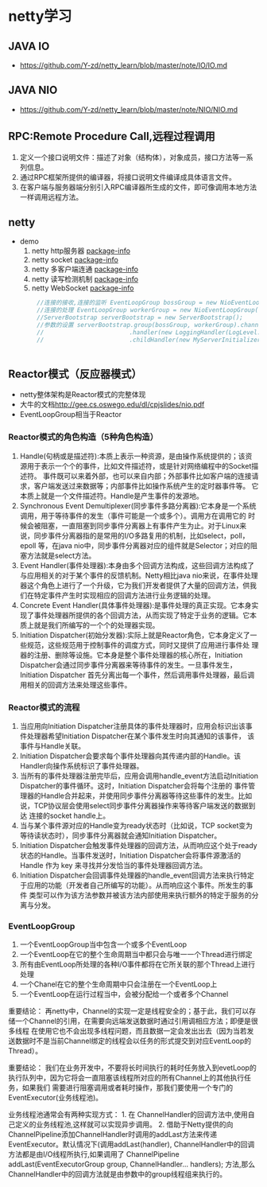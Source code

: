 netty学习
==

## JAVA IO
*  <https://github.com/Y-zd/netty_learn/blob/master/note/IO/IO.md>


## JAVA NIO
*  <https://github.com/Y-zd/netty_learn/blob/master/note/NIO/NIO.md>


## RPC:Remote Procedure Call,远程过程调用
 1. 定义一个接口说明文件：描述了对象（结构体），对象成员，接口方法等一系列信息。
 2. 通过RPC框架所提供的编译器，将接口说明文件编译成具体语言文件。
 3. 在客户端与服务器端分别引入RPC编译器所生成的文件，即可像调用本地方法一样调用远程方法。
 

## netty
*  demo
   1. netty http服务器  [package-info](/src/main/java/com/yzd/netty/firstexample/package-info.java)
   2. netty socket     [package-info](/src/main/java/com/yzd/netty/secondexample/package-info.java)
   3. netty 多客户端连通 [package-info](/src/main/java/com/yzd/netty/thirdexample/package-info.java)
   4. netty 读写检测机制 [package-info](/src/main/java/com/yzd/netty/fourthexample/package-info.java)
   5. netty WebSocket  [package-info](/src/main/java/com/yzd/netty/fifthexample/package-info.java)
```java
        //连接的接收,连接的监听 EventLoopGroup bossGroup = new NioEventLoopGroup();
        //连接的处理 EventLoopGroup workerGroup = new NioEventLoopGroup();
        //ServerBootstrap serverBootstrap = new ServerBootstrap();
        //参数的设置 serverBootstrap.group(bossGroup, workerGroup).channel(NioServerSocketChannel.class)
        //                        .handler(new LoggingHandler(LogLevel.WARN)) handler针对bossGroup(parentGroup)
        //                        .childHandler(new MyServerInitializer());  /childHandler针对workerGroup 
          
```


## Reactor模式（反应器模式）
*   netty整体架构是Reactor模式的完整体现
*   大牛的文档<http://gee.cs.oswego.edu/dl/cpjslides/nio.pdf>
*   EventLoopGroup相当于Reactor
### Reactor模式的角色构造（5种角色构造）
 1. Handle(句柄或是描述符):本质上表示一种资源，是由操作系统提供的；该资源用于表示一个个的事件，比如文件描述符，或是针对网络编程中的Socket描述符。
    事件既可以来着外部，也可以来自内部；外部事件比如客户端的连接请求，客户端发送过来数据等；内部事件比如操作系统产生的定时器事件等。
    它本质上就是一个文件描述符。Handle是产生事件的发源地。
 2. Synchronous Event Demultiplexer(同步事件多路分离器):它本身是一个系统调用，用于等待事件的发生（事件可能是一个或多个）。调用方在调用它的
    时候会被阻塞，一直阻塞到同步事件分离器上有事件产生为止。对于Linux来说，同步事件分离器指的是常用的I/O多路复用的机制，比如select，poll，epoll
    等，在java nio中，同步事件分离器对应的组件就是Selector；对应的阻塞方法就是select方法。
 3. Event Handler(事件处理器):本身由多个回调方法构成，这些回调方法构成了与应用相关的对于某个事件的反馈机制。Netty相比java nio来说，在事件处理
    器这个角色上进行了一个升级，它为我们开发者提供了大量的回调方法，供我们在特定事件产生时实现相应的回调方法进行业务逻辑的处理。
 4. Concrete Event Handler(具体事件处理器):是事件处理的真正实现。它本身实现了事件处理器所提供的各个回调方法，从而实现了特定于业务的逻辑。它本
    质上就是我们所编写的一个个的处理器实现。
 5. Initiation Dispatcher(初始分发器):实际上就是Reactor角色，它本身定义了一些规范，这些规范用于控制事件的调度方式，同时又提供了应用进行事件处
    理器的注册、删除等设施。它本身是整个事件处理器的核心所在，Initiation Dispatcher会通过同步事件分离器来等待事件的发生。一旦事件发生，Initiation Dispatcher
    首先分离出每一个事件，然后调用事件处理器，最后调用相关的回调方法来处理这些事件。
### Reactor模式的流程
 1. 当应用向Initiation Dispatcher注册具体的事件处理器时，应用会标识出该事件处理器希望Initiation Dispatcher在某个事件发生时向其通知的该事件，
    该事件与Handle关联。
 2. Initiation Dispatcher会要求每个事件处理器向其传递内部的Handle。该Handler向操作系统标识了事件处理器。
 3. 当所有的事件处理器注册完毕后，应用会调用handle_event方法启动Initiation Dispatcher的事件循环。这时，Initiation Dispatcher会将每个注册的
    事件管理器的Handle合并起来，并使用同步事件分离器等待这些事件的发生。比如说，TCP协议层会使用select同步事件分离器操作来等待客户端发送的数据到达
    连接的socket handle上。
 4. 当与某个事件源对应的Handle变为ready状态时（比如说，TCP socket变为等待读状态时），同步事件分离器就会通知Initiation Dispatcher。
 5. Initiation Dispatcher会触发事件处理器的回调方法，从而响应这个处于ready状态的Handle。当事件发送时，Initiation Dispatcher会将事件源激活的
    Handle 作为 key 来寻找并分发恰当的事件处理器回调方法。
 6. Initiation Dispatcher会回调事件处理器的handle_event回调方法来执行特定于应用的功能（开发者自己所编写的功能）。从而响应这个事件。所发生的事件
    类型可以作为该方法参数并被该方法内部使用来执行额外的特定于服务的分离与分发。      
  
 ### EventLoopGroup
 1. 一个EventLoopGroup当中包含一个或多个EventLoop
 2. 一个EventLoop在它的整个生命周期当中都只会与唯一一个Thread进行绑定
 3. 所有由EventLoop所处理的各种I/O事件都将在它所关联的那个Thread上进行处理
 4. 一个Chanel在它的整个生命周期中只会注册在一个EventLoop上
 5. 一个EventLoop在运行过程当中，会被分配给一个或者多个Channel
 
 重要结论： 再netty中，Channel的实现一定是线程安全的；基于此，我们可以存储一个Channel的引用，在需要向远端发送数据时通过引用调相应方法；即便是很多线程
          在使用它也不会出现多线程问题，而且数据一定会发出出去（因为当若发送数据时不是当前Channel绑定的线程会以任务的形式提交到对应EventLoop的Thread）。
 
 重要结论： 我们在业务开发中，不要将长时间执行的耗时任务放入到evetLoop的执行队列中，因为它将会一直阻塞该线程所对应的所有Channel上的其他执行任务，如果我们
          需要进行阻塞调用或者耗时操作，那我们要使用一个专门的EventExecutor(业务线程池)。 

 业务线程池通常会有两种实现方式： 
        1. 在 ChannelHandler的回调方法中,使用自己定义的业务线程池,这样就可以实现异步调用。
        2. 借助于Netty提供的向ChannelPipeline添加ChannelHandler时调用的addLast方法来传递EventExecutor。默认情况下(调用addLast(handler),
           ChannelHandler中的回调方法都是由I/O线程所执行,如果调用了 ChannelPipeline addLast(EventExecutorGroup group, ChannelHandler... handlers);
           方法,那么 ChannelHandler中的回调方法就是由参数中的group线程组来执行的。

